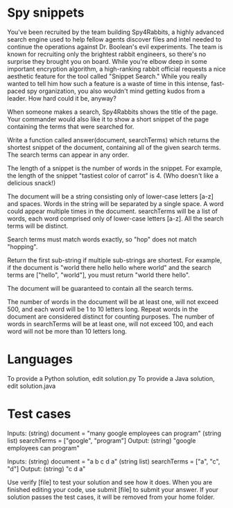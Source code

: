 Spy snippets
============

You've been recruited by the team building Spy4Rabbits, a highly advanced search engine used to help fellow agents discover files and intel needed to continue the operations against Dr. Boolean's evil experiments. The team is known for recruiting only the brightest rabbit engineers, so there's no surprise they brought you on board. While you're elbow deep in some important encryption algorithm, a high-ranking rabbit official requests a nice aesthetic feature for the tool called "Snippet Search." While you really wanted to tell him how such a feature is a waste of time in this intense, fast-paced spy organization, you also wouldn't mind getting kudos from a leader. How hard could it be, anyway?

When someone makes a search, Spy4Rabbits shows the title of the page. Your commander would also like it to show a short snippet of the page containing the terms that were searched for. 

Write a function called answer(document, searchTerms) which returns the shortest snippet of the document, containing all of the given search terms. The search terms can appear in any order.

The length of a snippet is the number of words in the snippet. For example, the length of the snippet "tastiest color of carrot" is 4. (Who doesn't like a delicious snack!)

The document will be a string consisting only of lower-case letters [a-z] and spaces. Words in the string will be separated by a single space. A word could appear multiple times in the document.
searchTerms will be a list of words, each word comprised only of lower-case letters [a-z]. All the search terms will be distinct.

Search terms must match words exactly, so "hop" does not match "hopping".

Return the first sub-string if multiple sub-strings are shortest. For example, if the document is "world there hello hello where world" and the search terms are ["hello", "world"], you must return "world there hello".

The document will be guaranteed to contain all the search terms.

The number of words in the document will be at least one, will not exceed 500, and each word will be 1 to 10 letters long. Repeat words in the document are considered distinct for counting purposes.
The number of words in searchTerms will be at least one, will not exceed 100, and each word will not be more than 10 letters long.

Languages
=========

To provide a Python solution, edit solution.py
To provide a Java solution, edit solution.java

Test cases
==========

Inputs:
    (string) document = "many google employees can program"
    (string list) searchTerms = ["google", "program"]
Output:
    (string) "google employees can program"

Inputs:
    (string) document = "a b c d a"
    (string list) searchTerms = ["a", "c", "d"]
Output:
    (string) "c d a"

Use verify [file] to test your solution and see how it does. When you are finished editing your code, use submit [file] to submit your answer. If your solution passes the test cases, it will be removed from your home folder.






